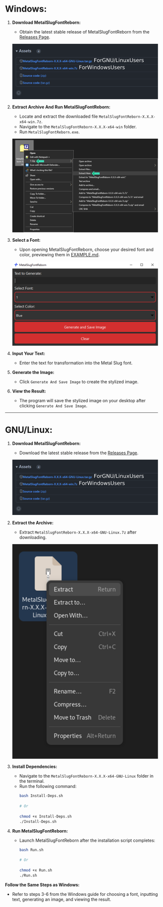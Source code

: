 # **Windows:**

1. **Download MetalSlugFontReborn:**
   - Obtain the latest stable release of MetalSlugFontReborn from the [Releases Page](https://github.com/VermeilChan/MetalSlugFontReborn/releases).

   ![Download MetalSlugFontReborn](Markdown/Guide/Download-Program.svg)

2. **Extract Archive And Run MetalSlugFontReborn:**
   - Locate and extract the downloaded file `MetalSlugFontReborn-X.X.X-x64-win.7z`.
   - Navigate to the `MetalSlugFontReborn-X.X.X-x64-win` folder.
   - Run `MetalSlugFontReborn.exe`.

   ![Extract and Run MetalSlugFontReborn](Markdown/Guide/Windows/Extract-Program-Windows.svg)

3. **Select a Font:**
   - Upon opening MetalSlugFontReborn, choose your desired font and color, previewing them in [EXAMPLE.md](Documentation/EXAMPLE.md).

   ![MetalSlugFontReborn GUI](Markdown/Guide/Windows/MetalSlugFontReborn-GUI.svg)

4. **Input Your Text:**
   - Enter the text for transformation into the Metal Slug font.

5. **Generate the Image:**
   - Click `Generate And Save Image` to create the stylized image.

6. **View the Result:**
   - The program will save the stylized image on your desktop after clicking `Generate And Save Image`.

---

# **GNU/Linux:**

1. **Download MetalSlugFontReborn:**
   - Download the latest stable release from the [Releases Page](https://github.com/VermeilChan/MetalSlugFontReborn/releases).

   ![Download MetalSlugFontReborn](Markdown/Guide/Download-Program.svg)

2. **Extract the Archive:**
   - Extract `MetalSlugFontReborn-X.X.X-x64-GNU-Linux.7z` after downloading.

   ![Extract MetalSlugFontReborn](Markdown/Guide/GNU-Linux/Extract-Program-GNU-Linux.svg)

3. **Install Dependencies:**
   - Navigate to the `MetalSlugFontReborn-X.X.X-x64-GNU-Linux` folder in the terminal.
   - Run the following command:
      ```bash
      bash Install-Deps.sh

      # Or

      chmod +x Install-Deps.sh
      ./Install-Deps.sh
      ```

4. **Run MetalSlugFontReborn:**
   - Launch MetalSlugFontReborn after the installation script completes:
      ```bash
      bash Run.sh

      # Or

      chmod +x Run.sh
      ./Run.sh
      ```

**Follow the Same Steps as Windows:**
   - Refer to steps 3-6 from the Windows guide for choosing a font, inputting text, generating an image, and viewing the result.
